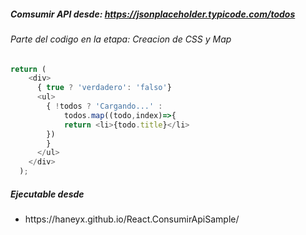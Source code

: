 ##### Comsumir API desde: https://jsonplaceholder.typicode.com/todos

###### Parte del codigo en la etapa: Creacion de CSS y Map
```javascript
return (
    <div>
      { true ? 'verdadero': 'falso'}
      <ul>
        { !todos ? 'Cargando...' :
            todos.map((todo,index)=>{
            return <li>{todo.title}</li>
        })
        }
      </ul>
    </div>
  );
```

##### Ejecutable desde
<ul>
  <li>https://haneyx.github.io/React.ConsumirApiSample/</li>
</ul>
